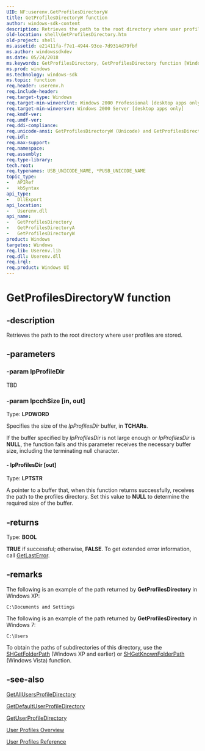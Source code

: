 ```yaml
---
UID: NF:userenv.GetProfilesDirectoryW
title: GetProfilesDirectoryW function
author: windows-sdk-content
description: Retrieves the path to the root directory where user profiles are stored.
old-location: shell\GetProfilesDirectory.htm
old-project: shell
ms.assetid: e21411fa-f7e1-4944-93ce-7d9314d79fbf
ms.author: windowssdkdev
ms.date: 05/24/2018
ms.keywords: GetProfilesDirectory, GetProfilesDirectory function [Windows Shell], GetProfilesDirectoryA, GetProfilesDirectoryW, _shell_GetProfilesDirectory, shell.GetProfilesDirectory, userenv/GetProfilesDirectory, userenv/GetProfilesDirectoryA, userenv/GetProfilesDirectoryW
ms.prod: windows
ms.technology: windows-sdk
ms.topic: function
req.header: userenv.h
req.include-header: 
req.target-type: Windows
req.target-min-winverclnt: Windows 2000 Professional [desktop apps only]
req.target-min-winversvr: Windows 2000 Server [desktop apps only]
req.kmdf-ver: 
req.umdf-ver: 
req.ddi-compliance: 
req.unicode-ansi: GetProfilesDirectoryW (Unicode) and GetProfilesDirectoryA (ANSI)
req.idl: 
req.max-support: 
req.namespace: 
req.assembly: 
req.type-library: 
tech.root: 
req.typenames: USB_UNICODE_NAME, *PUSB_UNICODE_NAME
topic_type:
-	APIRef
-	kbSyntax
api_type:
-	DllExport
api_location:
-	Userenv.dll
api_name:
-	GetProfilesDirectory
-	GetProfilesDirectoryA
-	GetProfilesDirectoryW
product: Windows
targetos: Windows
req.lib: Userenv.lib
req.dll: Userenv.dll
req.irql: 
req.product: Windows UI
---
```


# GetProfilesDirectoryW function


## -description


Retrieves the path to the root directory where user profiles are stored.


## -parameters




### -param lpProfileDir

TBD


### -param lpcchSize [in, out]

Type: <b>LPDWORD</b>

Specifies the size of the <i>lpProfilesDir</i> buffer, in <b>TCHARs</b>.
    
                        

If the buffer specified by <i>lpProfilesDir</i> is not large enough or <i>lpProfilesDir</i> is <b>NULL</b>, the function fails and this parameter receives the necessary buffer size, including the terminating null character.


#### - lpProfilesDir [out]

Type: <b>LPTSTR</b>

A pointer to a buffer that, when this function returns successfully, receives the path to the profiles directory. Set this value to <b>NULL</b> to determine the required size of the buffer.


## -returns



Type: <b>BOOL</b>

<b>TRUE</b> if successful; otherwise, <b>FALSE</b>. To get extended error information, call <a href="https://msdn.microsoft.com/d852e148-985c-416f-a5a7-27b6914b45d4">GetLastError</a>.




## -remarks



The following is an example of the path returned by <b>GetProfilesDirectory</b> in Windows XP:

<pre class="syntax" xml:space="preserve"><code>C:\Documents and Settings</code></pre>
The following is an example of the path returned by <b>GetProfilesDirectory</b> in Windows 7:

<pre class="syntax" xml:space="preserve"><code>C:\Users</code></pre>
To obtain the paths of subdirectories of this directory, use the <a href="https://msdn.microsoft.com/a240abc0-e0a6-4f95-8e74-7dc410970212">SHGetFolderPath</a> (Windows XP and earlier) or <a href="https://msdn.microsoft.com/5434c744-484b-4c34-9a76-dddbcb81eb29">SHGetKnownFolderPath</a> (Windows Vista) function.




## -see-also




<a href="https://msdn.microsoft.com/bd08947a-df57-4dd9-b9ba-a01b315bfdf1">GetAllUsersProfileDirectory</a>



<a href="https://msdn.microsoft.com/14ff99cb-838a-442b-9f51-414bd7c0a2ef">GetDefaultUserProfileDirectory</a>



<a href="https://msdn.microsoft.com/b5de762d-c9ee-42b0-bce0-e74bcc9c78f0">GetUserProfileDirectory</a>



<a href="https://msdn.microsoft.com/754c6aa9-b431-4d2b-a78b-c4da59ea8354">User Profiles Overview</a>



<a href="https://msdn.microsoft.com/86871866-bb90-4287-9640-0a6cd136a800">User Profiles Reference</a>
 

 

